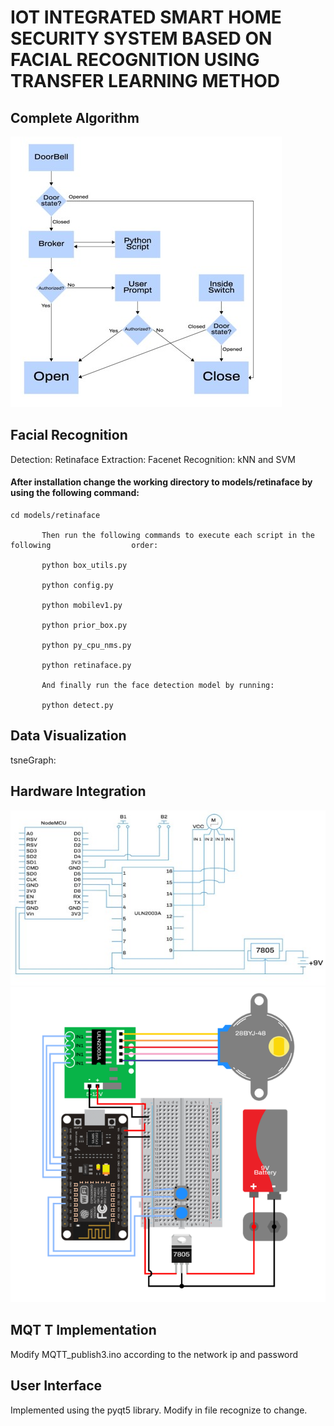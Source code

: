 # IOT INTEGRATED SMART HOME SECURITY SYSTEM BASED ON FACIAL RECOGNITION USING TRANSFER LEARNING METHOD




## Complete Algorithm 
![alt text](https://github.com/JohayraPrithula/FacialRecognition/blob/ImplementingUI/Picture1.jpg?raw=true)


## Facial Recognition
Detection: Retinaface
Extraction: Facenet
Recognition: kNN and SVM

#### After installation change the working directory to models/retinaface by using the following command:
```
cd models/retinaface
       
       Then run the following commands to execute each script in the following                  order:
       
       python box_utils.py
       
       python config.py
       
       python mobilev1.py
       
       python prior_box.py
       
       python py_cpu_nms.py
       
       python retinaface.py
       
       And finally run the face detection model by running:
       
       python detect.py
```

## Data Visualization

tsneGraph:



## Hardware Integration
![alt text](https://github.com/JohayraPrithula/FacialRecognition/blob/ImplementingUI/Picture2.jpg?raw=true)
![](https://github.com/JohayraPrithula/FacialRecognition/blob/ImplementingUI/Picture3.png?raw=true)

## MQT T Implementation
Modify MQTT_publish3.ino according to the network ip and password

## User Interface
Implemented using the pyqt5 library. Modify in file recognize to change.


